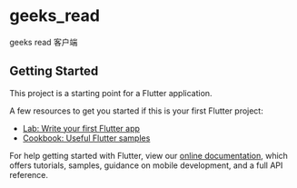 # geeks_read

geeks read 客户端
<!--<br>-->
<!--![avatar](./screen/png1.png)-->
<!--<br>-->
<!--![avatar](./screen/png2.png)-->
<!--<br>-->
<!--![avatar](./screen/png3.png)-->
<!--<br>-->
<!--![avatar](./screen/png4.png)-->

## Getting Started


This project is a starting point for a Flutter application.

A few resources to get you started if this is your first Flutter project:

- [Lab: Write your first Flutter app](https://flutter.io/docs/get-started/codelab)
- [Cookbook: Useful Flutter samples](https://flutter.io/docs/cookbook)

For help getting started with Flutter, view our 
[online documentation](https://flutter.io/docs), which offers tutorials, 
samples, guidance on mobile development, and a full API reference.

